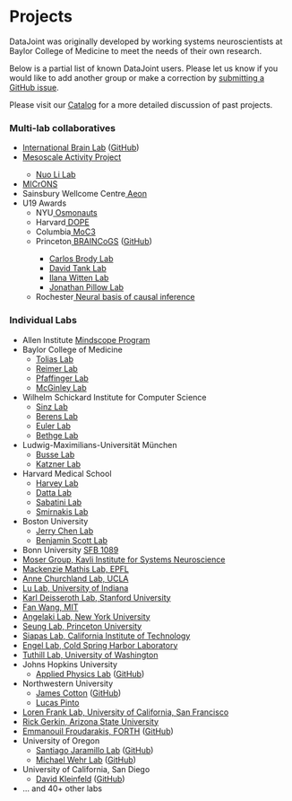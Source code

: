 # Projects

DataJoint was originally developed by working systems neuroscientists at Baylor College of Medicine to meet the needs of their own research.

Below is a partial list of known DataJoint users. Please let us know if you would like to add another group or make a correction by <a href="https://github.com/datajoint/datajoint-elements/issues" target="_blank">submitting a GitHub issue</a>.

Please visit our <a href="https://catalog.datajoint.io/" target="_blank">Catalog</a> for a more detailed discussion of past projects.

<h3>Multi-lab collaboratives</h3>

<ul>
    <li><a href="https://www.internationalbrainlab.com/#home" target="_blank">International Brain Lab</a> (<a href="https://github.com/int-brain-lab" target="_blank">GitHub</a>)</li>
    <li><a href="https://www.simonsfoundation.org/funded-project/multi-regional-neuronal-dynamics-of-memory-guided-flexible-behavior/" target="_blank">Mesoscale Activity Project</a></li>
        <ul>
        <li><a href="https://www.bcm.edu/research/faculty-labs/nuo-li-lab" target="_blank">Nuo Li Lab</a></li>
        </ul>
    <li><a href="https://www.microns-explorer.org" target="_blank">MICrONS</a></li>
    <li>Sainsbury Wellcome Centre<a href="https://www.sainsburywellcome.org/web/" target="_blank"> Aeon</a></li>
    <li>U19 Awards
        <ul>
        <li>NYU<a href="https://www.osmonauts.org/" target="_blank"> Osmonauts</a></li>
        <li>Harvard<a href="https://www.teamdope.org/" target="_blank"> DOPE</a></li>
        <li>Columbia<a href="https://confluence.columbia.edu/confluence/display/zmbbi/U19+Data+Science" target="_blank"> MoC3</a></li>
        <li>Princeton<a href="https://www.braincogs.org/" target="_blank"> BRAINCoGS</a> (<a href="https://github.com/braincogs/" target="_blank">GitHub</a>)</li>
        <ul>
            <li><a href="http://brodylab.org" target="_blank">Carlos Brody Lab</a></li>
            <li><a href="https://pni.princeton.edu/faculty/david-tank" target="_blank">David Tank Lab</a></li>
            <li><a href="https://wittenlab.org" target="_blank">Ilana Witten Lab</a></li>
            <li><a href="https://pillowlab.princeton.edu" target="_blank">Jonathan Pillow Lab</a></li>
        </ul>
        <li>Rochester<a href="https://reporter.nih.gov/project-details/10047607" target="_blank"> Neural basis of causal inference</a></li>
        </ul>
    </li>
</ul>


<h3>Individual Labs</h3>

<ul>
    <li>Allen Institute <a href="https://alleninstitute.org/what-we-do/brain-science/research/mindscope-program/" target="_blank">Mindscope Program</a>
    <li>Baylor College of Medicine
        <ul>
        <li><a href="https://toliaslab.org/" target="_blank">Tolias Lab</a></li>
        <li><a href="https://www.bcm.edu/research/faculty-labs/jacob-reimer-lab" target="_blank">Reimer Lab</a></li>
        <li><a href="https://www.bcm.edu/research/faculty-labs/paul-pfaffinger-lab" target="_blank">Pfaffinger Lab</a></li>
        <li><a href="https://www.bcm.edu/research/faculty-labs/matthew-mcginley-lab" target="_blank">McGinley Lab</a></li>
        </ul>
    </li>
    <li>Wilhelm Schickard Institute for Computer Science
        <ul>
        <li><a href="https://sinzlab.org/" target="_blank">Sinz Lab</a></li>
        <li><a href="https://philippberens.wordpress.com/" target="_blank">Berens Lab</a></li>
        <li><a href="http://www.eye-tuebingen.de/eulerlab/" target="_blank">Euler Lab</a></li>
        <li><a href="http://bethgelab.org/" target="_blank">Bethge Lab</a></li>
        </ul>
    </li>
    <li>Ludwig-Maximilians-Universität München
        <ul>
        <li><a href="https://www.neuro.bio.lmu.de/research_groups/res-busse_l/index.html" target="_blank">Busse Lab</a></li>
        <li><a href="https://www.neuro.bio.lmu.de/research_groups/res-katzner/index.html" target="_blank">Katzner Lab</a></li>
        </ul>
    </li>
    <li>Harvard Medical School
        <ul>        
        <li><a href="https://harveylab.hms.harvard.edu/" target="_blank">Harvey Lab</a></li>
        <li><a href="http://datta.hms.harvard.edu/" target="_blank">Datta Lab</a></li>
        <li><a href="http://sabatini.hms.harvard.edu/" target="_blank">Sabatini Lab</a></li>
        <li><a href="https://smirnakislab.bwh.harvard.edu/" target="_blank">Smirnakis Lab</a></li>
        </ul>
    </li>
    <li>Boston University
        <ul>
        <li><a href="http://chen-lab.org/index.html" target="_blank">Jerry Chen Lab</a></li>
        <li><a href="https://www.scottcognitionlab.com" target="_blank">Benjamin Scott Lab</a></li>
        </ul>
    </li>
    <li>Bonn University <a href="https://www.uni-bonn.de/en/news/280-2021" target="_blank">SFB 1089</a></li>
    <li><a href="https://www.ntnu.edu/kavli/moser-group" target="_blank">Moser Group, Kavli Institute for Systems Neuroscience</a></li>
    <li><a href="http://www.mackenziemathislab.org/" target="_blank">Mackenzie Mathis Lab, EPFL</a></li>
    <li><a href="https://churchlandlab.org/" target="_blank">Anne Churchland Lab, UCLA</a></li>
    <li><a href="http://www.lulaboratory.com/" target="_blank">Lu Lab, University of Indiana</a></li>
    <li><a href="http://web.stanford.edu/group/dlab/" target="_blank">Karl Deisseroth Lab, Stanford University</a></li>
    <li><a href="https://www.wanglab-neuro.org" target="_blank">Fan Wang, MIT</a></li>
    <li><a href="https://angelakilabnyu.org/" target="_blank">Angelaki Lab, New York University</a></li>
    <li><a href="http://seunglab.org/" target="_blank">Seung Lab, Princeton University</a></li>
    <li><a href="https://www.bbe.caltech.edu/people/thanos-siapas" target="_blank">Siapas Lab, California Institute of Technology</a></li>
    <li><a href="https://www.cshl.edu/research/faculty-staff/tatiana-engel/" target="_blank">Engel Lab, Cold Spring Harbor Laboratory</a></li>
    <li><a href="http://faculty.washington.edu/tuthill/" target="_blank">Tuthill Lab, University of Washington</a></li>
    <li>Johns Hopkins University
        <ul>
        <li><a href="https://www.jhuapl.edu/" target="_blank">Applied Physics Lab</a> (<a href="https://github.com/aplbrain" target="_blank">GitHub</a>)</li>
        </ul>
    </li>
    <li>Northwestern University
        <ul>
        <li><a href="https://www.feinberg.northwestern.edu/faculty-profiles/az/profile.html?xid=49313" target="_blank">James Cotton</a> (<a href="https://github.com/peabody124/PosePipeline" target="_blank">GitHub</a>)</li>
        <li><a href="https://www.pintolab.org" target="_blank">Lucas Pinto</a></li>
        </ul>
    </li>
    <li><a href="https://franklab.ucsf.edu/" target="_blank">Loren Frank Lab, University of California, San Francisco</a></li>
    <li><a href="https://isearch.asu.edu/profile/500553" target="_blank">Rick Gerkin, Arizona State University</a></li>
    <li><a href="https://www.imbb.forth.gr/imbb-people/en/froudarakis-home" target="_blank">Emmanouil Froudarakis, FORTH</a> (<a href="https://github.com/ef-lab" target="_blank">GitHub</a>)</li>
    <li>University of Oregon
        <ul>
        <li><a href="https://ion.uoregon.edu/content/santiago-jaramillo" target="_blank">Santiago Jaramillo Lab</a> (<a href="https://github.com/sjara/uobrainflex" target="_blank">GitHub</a>)</li>
        <li><a href="https://ion.uoregon.edu/content/michael-wehr" target="_blank">Michael Wehr Lab</a> (<a href="https://github.com/wehr-lab" target="_blank">GitHub</a>)</li>
        </ul>
    </li>
    <li>University of California, San Diego
        <ul>
        <li><a href="https://neurophysics.ucsd.edu" target="_blank">David Kleinfeld</a> (<a href="https://github.com/ActiveBrainAtlas" target="_blank">GitHub</a>)</li>
        </ul>
    </li>
    <li>&#8230; and 40+ other labs</li>
</ul>
